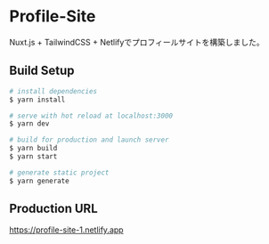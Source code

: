 # Profile-Site

Nuxt.js + TailwindCSS + Netlifyでプロフィールサイトを構築しました。

## Build Setup

```bash
# install dependencies
$ yarn install

# serve with hot reload at localhost:3000
$ yarn dev

# build for production and launch server
$ yarn build
$ yarn start

# generate static project
$ yarn generate
```

## Production URL

https://profile-site-1.netlify.app


